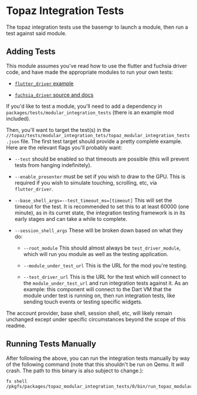 # Topaz Integration Tests

The topaz integration tests use the basemgr to launch a module, then run a
test against said module.

## Adding Tests

This module assumes you've read how to use the flutter and fuchsia driver code,
and have made the appropriate modules to run your own tests:

*   [`flutter_driver` example](https://flutter.io/testing/)

*   [`fuchsia_driver` source and docs](https://fuchsia.googlesource.com/topaz/+/master/public/lib/fuchsia_driver/)

If you'd like to test a module, you'll need to add a dependency in
`packages/tests/modular_integration_tests` (there is an example mod included).

Then, you'll want to target the test(s) in the
`//topaz/tests/modular_integration_tets/topaz_modular_integration_tests.json`
file. The first test target should provide a pretty complete example. Here are
the relevant flags you'll probably want:

*   `--test` should be enabled so that timeouts are possible (this will prevent
    tests from hanging indefinitely).

*   `--enable_presenter` must be set if you wish to draw to the GPU. This is
    required if you wish to simulate touching, scrolling, etc, via
    `flutter_driver`.

*   `--base_shell_args=--test_timeout_ms=[timeout]` This will set the timeout
    for the test. It is recommended to set this to at least 60000 (one minute),
    as in its curret state, the integration testing framework is in its early
    stages and can take a while to complete.

*   `--session_shell_args` These will be broken down based on what they do:

    *   `--root_module` This should almost always be `test_driver_module`, which
        will run you module as well as the testing application.

    *   `--module_under_test_url` This is the URL for the mod you're testing.

    *   `--test_driver_url` This is the URL for the test which will connect to
        the `module_under_test_url` and run integration tests against it. As an
        example: this component will connect to the Dart VM that the module
        under test is running on, then run integration tests, like sending touch
        events or testing specific widgets.

The account provider, base shell, session shell, etc, will likely remain
unchanged except under specific circumstances beyond the scope of this readme.

## Running Tests Manually

After following the above, you can run the integration tests manually by way of
the following command (note that this shouldn't be run on Qemu. It _will_ crash.
The path to this binary is also subject to change.):

```
fx shell /pkgfs/packages/topaz_modular_integration_tests/0/bin/run_topaz_modular_integration_tests.sh
```

